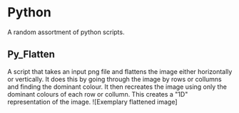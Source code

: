 # Python
A random assortment of python scripts.

## Py_Flatten
A script that takes an input png file and flattens the image either horizontally or vertically.
It does this by going through the image by rows or collumns and finding the dominant colour.
It then recreates the image using only the dominant colours of each row or collumn. 
This creates a "1D" representation of the image.
![Exemplary flattened image]
